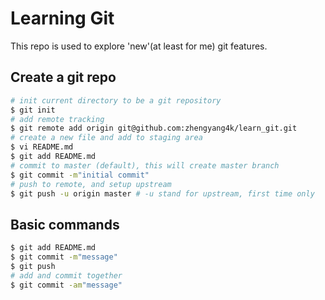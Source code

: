 Learning Git
===

This repo is used to explore 'new'(at least for me) git features.


## Create a git repo

```bash
# init current directory to be a git repository
$ git init
# add remote tracking
$ git remote add origin git@github.com:zhengyang4k/learn_git.git
# create a new file and add to staging area
$ vi README.md
$ git add README.md
# commit to master (default), this will create master branch
$ git commit -m"initial commit"
# push to remote, and setup upstream
$ git push -u origin master # -u stand for upstream, first time only
```

## Basic commands
```bash
$ git add README.md
$ git commit -m"message"
$ git push
# add and commit together
$ git commit -am"message"
```
